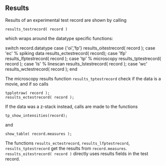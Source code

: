 ## Results

Results of an experimental test record are shown by calling

    results_testrecord( record )

which wraps around the datatype specific functions:

switch record.datatype
        case {'oi','fp'}
            results_oitestrecord( record );
        case 'ec' % spiking data
            results_ectestrecord( record);
        case 'lfp'
             results_lfptestrecord( record );
        case 'tp' % microscopy
            results_tptestrecord( record );
        case 'ls' % linescan
            results_lstestrecord( record );
        case 'wc'
            results_wctestrecord( record );
    end

The microscopy results function `results_tptestrecord` check if the data is a movie, and if so calls

    tpplotraw( record );
    results_ectestrecord( record );

If the data was a z-stack instead, calls are made to the functions

    tp_show_intensities(record);

and

    show_table( record.measures );

The functions `results_ectestrecord`, `results_lfptestrecord`, `results_tptestrecord` get the results from `record.measures`. `results_oitestrecord( record )` directly uses results fields in the test record.










